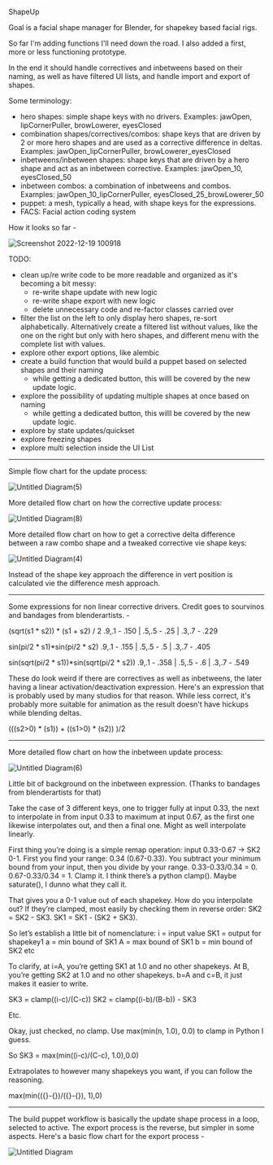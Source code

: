 ShapeUp

Goal is a facial shape manager for Blender, for shapekey based facial rigs.

So far I'm adding functions I'll need down the road. I also added a first, more or less functioning prototype.

In the end it should handle correctives and inbetweens based on their naming, as well as have filtered UI lists, and handle import and export of shapes.

Some terminology:
- hero shapes: simple shape keys with no drivers. Examples: jawOpen, lipCornerPuller, browLowerer, eyesClosed
- combination shapes/correctives/combos: shape keys that are driven by 2 or more hero shapes and are used as a corrective difference in deltas. Examples: jawOpen_lipCornerPuller, browLowerer_eyesClosed
- inbetweens/inbetween shapes: shape keys that are driven by a hero shape and act as an inbetween corrective. Examples: jawOpen_10, eyesClosed_50
- inbetween combos: a combination of inbetweens and combos. Examples: jawOpen_10_lipCornerPuller, eyesClosed_25_browLowerer_50
- puppet: a mesh, typically a head, with shape keys for the expressions.
- FACS: Facial action coding system

How it looks so far - 

![Screenshot 2022-12-19 100918](https://user-images.githubusercontent.com/78473045/208319836-c3cfef4a-6deb-40aa-b4a2-8fc225071fee.png)

TODO:
- clean up/re write code to be more readable and organized as it's becoming a bit messy:
  - re-write shape update with new logic
  - re-write shape export with new logic
  - delete unnecessary code and re-factor classes carried over
- filter the list on the left to only display hero shapes, re-sort alphabetically. Alternatively create a filtered list without values, like the one on the right but only with hero shapes, and different menu with the complete list with values.
- explore other export options, like alembic
- create a build function that would build a puppet based on selected shapes and their naming
  - while getting a dedicated button, this willl be covered by the new update logic. 
- explore the possibility of updating multiple shapes at once based on naming
  - while getting a dedicated button, this willl be covered by the new update logic. 
- explore by state updates/quickset
- explore freezing shapes
- explore multi selection inside the UI List


-----------
Simple flow chart for the update process:

![Untitled Diagram(5)](https://user-images.githubusercontent.com/78473045/207794114-774d9fef-8a2a-42a1-bcd8-1784db41452a.jpg)


More detailed flow chart on how the corrective update process:

![Untitled Diagram(8)](https://user-images.githubusercontent.com/78473045/208491537-5fd8cd7e-8f50-4eea-aa75-04c3ce108637.jpg)


More detailed flow chart on how to get a corrective delta difference between a raw combo shape and a tweaked corrective vie shape keys:

![Untitled Diagram(4)](https://user-images.githubusercontent.com/78473045/207691890-0ae56f25-1c5b-4925-8649-5208a7960650.jpg)

Instead of the shape key approach the difference in vert position is calculated vie the difference mesh approach.

--------------

Some expressions for non linear corrective drivers. Credit goes to sourvinos and bandages from blenderartists. - 

(sqrt(s1 * s2)) * (s1 + s2) / 2 .9,.1 - .150 | .5,.5 - .25 | .3,.7 - .229

sin(pi/2 * s1)*sin(pi/2 * s2) .9,.1 - .155 | .5,.5 - .5 | .3,.7 - .405

sin(sqrt(pi/2 * s1))*sin(sqrt(pi/2 * s2)) .9,.1 - .358 | .5,.5 - .6 | .3,.7 - .549


These do look weird if there are correctives as well as inbetweens, the later having a linear activation/deactivation expression. Here's an expression that is probably used by many studios for that reason. While less correct, it's probably more suitable for animation as the result doesn't have hickups while blending deltas.

(((s2>0) * (s1)) + ((s1>0) * (s2)) )/2

-------------

More detailed flow chart on how the inbetween update process:

![Untitled Diagram(6)](https://user-images.githubusercontent.com/78473045/207964779-400980f5-fd57-4919-ad71-85a8e269d51c.jpg)

Little bit of background on the inbetween expression. (Thanks to bandages from blenderartists for that)

Take the case of 3 different keys, one to trigger fully at input 0.33, the next to interpolate in from input 0.33 to maximum at input 0.67, as the first one likewise interpolates out, and then a final one. Might as well interpolate linearly.

First thing you’re doing is a simple remap operation: input 0.33-0.67 -> SK2 0-1. First you find your range: 0.34 (0.67-0.33). You subtract your minimum bound from your input, then you divide by your range. 0.33-0.33/0.34 = 0. 0.67-0.33/0.34 = 1. Clamp it. I think there’s a python clamp(). Maybe saturate(), I dunno what they call it.

That gives you a 0-1 value out of each shapekey. How do you interpolate out? If they’re clamped, most easily by checking them in reverse order: SK2 = SK2 - SK3. SK1 = SK1 - (SK2 + SK3).

So let’s establish a little bit of nomenclature:
i = input value
SK1 = output for shapekey1
a = min bound of SK1
A = max bound of SK1
b = min bound of SK2
etc

To clarify, at i=A, you’re getting SK1 at 1.0 and no other shapekeys. At B, you’re getting SK2 at 1.0 and no other shapekeys. b=A and c=B, it just makes it easier to write.

SK3 = clamp((i-c)/(C-c))
SK2 = clamp((i-b)/(B-b)) - SK3

Etc.

Okay, just checked, no clamp. Use max(min(n, 1.0), 0.0) to clamp in Python I guess.

So SK3 = max(min((i-c)/(C-c), 1.0),0.0)

Extrapolates to however many shapekeys you want, if you can follow the reasoning.

max(min(({}-{})/({}-{}), 1),0)

------

The build puppet workflow is basically the update shape process in a loop, selected to active. The export process is the reverse, but simpler in some aspects. Here's a basic flow chart for the export process - 

![Untitled Diagram](https://user-images.githubusercontent.com/78473045/208230609-c6bde3e4-fe1b-46de-9b55-10950264533b.jpg)








